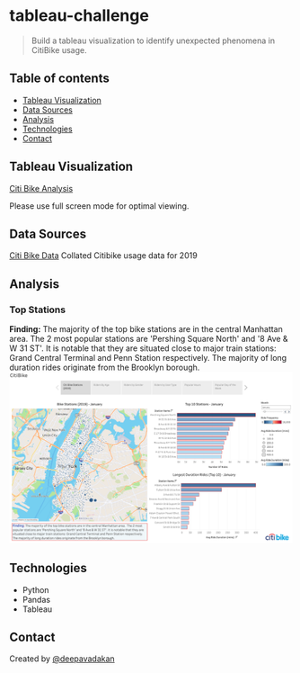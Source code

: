 # tableau-challenge

>  Build a tableau visualization to identify unexpected phenomena in CitiBike usage.

## Table of contents
* [Tableau Visualization](#Tableau-Visualization)
* [Data Sources](#data-sources)
* [Analysis](#Analysis)
* [Technologies](#technologies)
* [Contact](#Contact)


## Tableau Visualization
[Citi Bike Analysis](https://public.tableau.com/views/CitiBike_16130842989820/CitiBike?:language=en&:display_count=y&publish=yes&:origin=viz_share_link)

Please use full screen mode for optimal viewing.

## Data Sources
[Citi Bike Data](https://www.citibikenyc.com/system-data)
Collated Citibike usage data for 2019

## Analysis

### Top Stations
**Finding:** The majority of the top bike stations are in the central Manhattan area.  The 2 most popular stations are 'Pershing Square North' and '8 Ave & W 31 ST'. It is notable that they are situated close to major train stations: Grand Central Terminal and Penn Station respectively. 
The majority of long duration rides originate from the Brooklyn borough.
![TopStations](images/TopStations.png)


## Technologies
* Python
* Pandas
* Tableau

## Contact
Created by [@deepavadakan](https://github.com/)